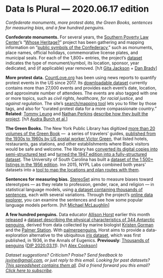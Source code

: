 Data Is Plural — 2020.06.17 edition
===================================

*Confederate monuments, more protest data, the Green Books, sentences for measuring bias, and a few hundred penguins.*


__Confederate monuments.__ For several years, the [Southern Poverty Law Center](https://www.splcenter.org/)’s “[Whose Heritage?](https://www.splcenter.org/data-projects/whose-heritage)” project has been gathering and mapping information on “[public symbols of the Confederacy](https://www.splcenter.org/20190201/whose-heritage-public-symbols-confederacy),” such as monuments, place names, official holidays, commemorative license plates, and municipal seals. For each of the 1,800+ entries, the project’s [dataset](https://docs.google.com/spreadsheets/d/17ps4aqRyaIfpu7KdGsy2HRZaaQiXUfLrpUbaR9yS51E/edit) indicates the type of monument/symbol, its location, sponsor, year dedicated, and (if applicable) year removed. [h/t [Gita Jackson](https://www.vice.com/en_us/article/wxqnjy/is-there-a-racist-monument-in-your-town-check-this-map-to-find-out) + [Dan Brady](https://danjbrady.com)]


__More protest data.__ [CountLove.org](https://countlove.org/) has been using news reports to quantify protest events in the US since 2017. Its [downloadable dataset](https://countlove.org/faq.html) currently contains more than 27,000 events and provides each event’s date, location, and approximate number of attendees. The events are also tagged with one or more topics, such as *civil rights*, *healthcare,* *for racial justice*, and *against regulation*. The site’s [search/mapping tool](https://countlove.org/search.html) lets you to filter by those tags, and also for “curated protest data for a more compassionate country.” __Related__: [Tommy Leung](https://www.tommyleung.com/about.htm) and [Nathan Perkins](https://www.nathanntg.com/) [describe how they built the project](https://www.tommyleung.com/countLove/index.htm). [h/t [Audra Burch et al.](https://twitter.com/abscribe/status/1272169075662376960)]


__The Green Books.__ The New York Public Library has digitized [more than 20 volumes of the Green Book](https://digitalcollections.nypl.org/collections/the-green-book#/?tab=about) —  a series of travelers’ guides, [published from the 1930s to 1960s by US postal worker Victor Green](https://www.nypl.org/blog/2015/03/24/schomburg-treasures-green-book), that listed hotels, restaurants, gas stations, and other establishments where Black visitors would be safe and welcome. The library has [converted its digital copies into semi-structured text](https://github.com/NYPL-publicdomain/greenbooks) and [turned the 1947 edition into a fully-structured dataset](https://github.com/NYPL-publicdomain/greenbooks/tree/master/geojson). The University of South Carolina has built a [dataset of the 1,500+ listings in the 1956 edition](https://digital.library.sc.edu/collections/the-negro-travelers-green-book-1956/). Inn 2015, NYPL Labs combined both years’ datasets into a [tool to map the locations and plan routes with them](https://publicdomain.nypl.org/greenbook-map/).


__Sentences for measuring bias.__ [StereoSet](https://stereoset.mit.edu/) aims to measure biases toward stereotypes — as they relate to profession, gender, race, and religion — in statistical language models, using [a dataset containing thousands of sentences](https://github.com/moinnadeem/StereoSet), each with several variations. Through the project’s [online data explorer](https://stereoset.mit.edu/explore/dev/), you can examine the sentences and see how some popular language models perform. [h/t [Michael McLaughlin](https://www.datainnovation.org/2020/05/measuring-bias-in-natural-language-models/)]


__A few hundred penguins.__ Data educator [Allison Horst](https://www.allisonhorst.com/) earlier this month [released](https://twitter.com/allison_horst/status/1270046399418138625) a [dataset describing the physical characteristics of 344 Antarctic penguins](https://github.com/allisonhorst/palmerpenguins/blob/master/data-raw/penguins_raw.csv), derived from data collected by marine biologist [Kristen Gorman](https://www.uaf.edu/cfos/people/faculty/detail/kristen-gorman.php) and the [Palmer Station](https://pal.lternet.edu/). With [palmerpenguins](https://allisonhorst.github.io/palmerpenguins/), Horst aims to provide a data-exploration alternative to the ubiquitous [*iris* dataset](https://en.wikipedia.org/wiki/Iris_flower_data_set), which was first published, in 1936, in the Annals of Eugenics. __Previously__: [Thousands of penguins](http://www.penguinmap.com/mapppd) ([DIP 2020.03.11](https://www.data-is-plural.com/archive/2020-03-11-edition)). [h/t [Alex Cookson](https://twitter.com/alexcookson/status/1270073380792872962)]


*Dataset suggestions? Criticism? Praise? Send feedback to jsvine@gmail.com, or just reply to this email. Looking for past datasets? [This spreadsheet contains them all](https://docs.google.com/spreadsheets/d/1wZhPLMCHKJvwOkP4juclhjFgqIY8fQFMemwKL2c64vk). Did a friend forward you this email? [Click here to subscribe](https://tinyletter.com/data-is-plural).*